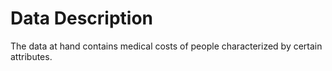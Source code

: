 # Data Description
The data at hand contains medical costs of people characterized by certain attributes.
